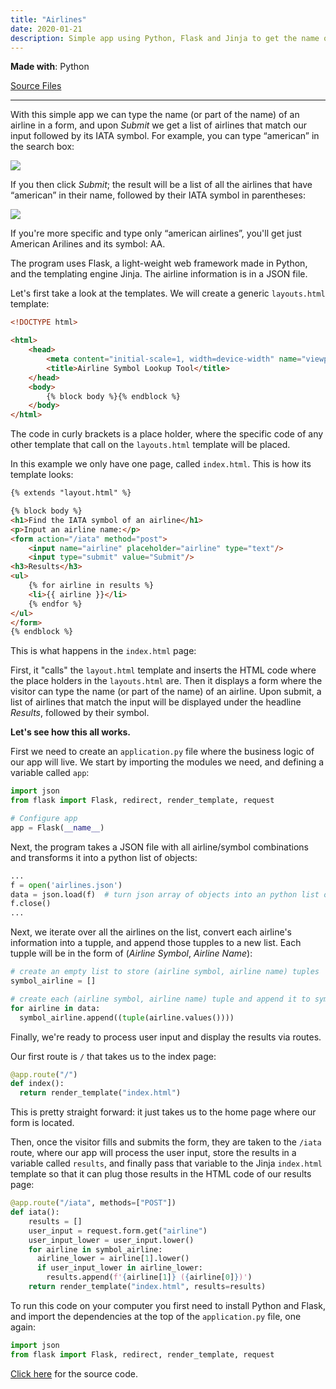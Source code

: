 ```yaml
---
title: "Airlines"
date: 2020-01-21
description: Simple app using Python, Flask and Jinja to get the name of an airline followed by its 2-charachter IATA symbol
---
```


**Made with**: <i class="fab fa-python"></i> Python

[Source Files](https://github.com/mariobox/airlines) 

<hr class="art" />

With this simple app we can type the name (or part of the name) of an airline in a form, and upon *Submit* we get a list of airlines that match our input followed by its IATA symbol. For example, you can type &ldquo;american&rdquo; in the search box:

<img src="https://mariobox.github.io/airlines/iata-search.jpg">

If you then click *Submit*; the result will be a list of all the airlines that have &ldquo;american&rdquo; in their name, followed by their IATA symbol in parentheses:

<img src="https://mariobox.github.io/airlines/iata-results.jpg">

If you're more specific and type only &ldquo;american airlines&rdquo;, you'll get just American Arilines and its symbol: AA.

The program uses Flask, a light-weight web framework made in Python, and the templating engine Jinja. The airline information is in a JSON file.

Let's first take a look at the templates. We will create a generic `layouts.html` template:

``` html
<!DOCTYPE html>

<html>
    <head>
        <meta content="initial-scale=1, width=device-width" name="viewport"/>
        <title>Airline Symbol Lookup Tool</title>
    </head>
    <body>
        {% block body %}{% endblock %}
    </body>
</html>
```
The code in curly brackets is a place holder, where the specific code of any other template that call on the `layouts.html` template will be placed.

In this example we only have one page, called `index.html`. This is how its template looks:

``` html
{% extends "layout.html" %}

{% block body %}
<h1>Find the IATA symbol of an airline</h1>
<p>Input an airline name:</p>
<form action="/iata" method="post">
    <input name="airline" placeholder="airline" type="text"/>
    <input type="submit" value="Submit"/>
<h3>Results</h3>
<ul>
    {% for airline in results %}
    <li>{{ airline }}</li>
    {% endfor %}
</ul>
</form>
{% endblock %}
```

This is what happens in the `index.html` page:

First, it "calls" the `layout.html` template and inserts the HTML code where the place holders in the `layouts.html` are. Then it displays a form where the visitor can type the name (or part of the name) of an airline. Upon submit, a list of airlines that match the input will be displayed under the headline *Results*, followed by their symbol. 

**Let's see how this all works.**

First we need to create an `application.py` file where the business logic of our app will live. We start by importing the modules we need, and defining a variable called `app`:

``` py
import json
from flask import Flask, redirect, render_template, request

# Configure app
app = Flask(__name__)
```

Next, the program takes a JSON file with all airline/symbol combinations and transforms it into a python list of objects:

``` py
...
f = open('airlines.json')
data = json.load(f)  # turn json array of objects into an python list of objects
f.close()
...
```
Next, we iterate over all the airlines on the list, convert each airline's information into a tupple, and append those tupples to a new list. Each tupple will be in the form of (*Airline Symbol*, *Airline Name*):

``` py
# create an empty list to store (airline symbol, airline name) tuples
symbol_airline = []

# create each (airline symbol, airline name) tuple and append it to symbol_airline
for airline in data:
  symbol_airline.append((tuple(airline.values())))
```

Finally, we're ready to process user input and display the results via routes. 

Our first route is `/` that takes us to the index page:

``` py
@app.route("/")
def index():
  return render_template("index.html")
```

This is pretty straight forward: it just takes us to the home page where our form is located.

Then, once the visitor fills and submits the form, they are taken to the `/iata` route, where our app will process the user input, store the results in a variable called `results`, and finally pass that variable to the Jinja `index.html` template so that it can plug those results in the HTML code of our results page:

``` py
@app.route("/iata", methods=["POST"])
def iata():
    results = []
    user_input = request.form.get("airline")
    user_input_lower = user_input.lower()
    for airline in symbol_airline:
      airline_lower = airline[1].lower()
      if user_input_lower in airline_lower:
        results.append(f'{airline[1]} ({airline[0]})')
    return render_template("index.html", results=results)
```
To run this code on your computer you first need to install Python and Flask, and import the dependencies at the top of the <code>application.py</code> file, one again:

``` py
import json
from flask import Flask, redirect, render_template, request
```

[Click here](https://github.com/mariobox/airlines) for the source code.

